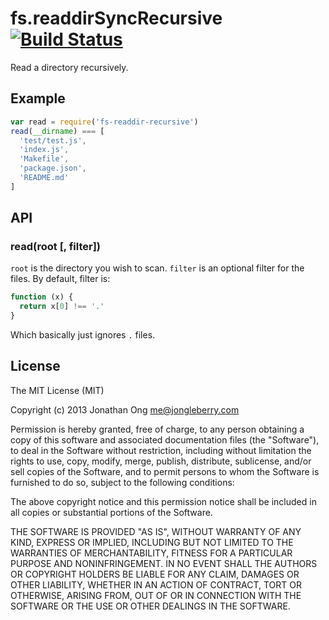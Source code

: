 # fs.readdirSyncRecursive [![Build Status](https://travis-ci.org/jonathanong/fs-readdir-recursive.png)](https://travis-ci.org/jonathanong/fs-readdir-recursive)

Read a directory recursively.

## Example

```js
var read = require('fs-readdir-recursive')
read(__dirname) === [
  'test/test.js',
  'index.js',
  'Makefile',
  'package.json',
  'README.md'
]
```

## API

### read(root [, filter])

`root` is the directory you wish to scan. `filter` is an optional filter for the files. By default, filter is:

```js
function (x) {
  return x[0] !== '.'
}
```

Which basically just ignores `.` files.

## License

The MIT License (MIT)

Copyright (c) 2013 Jonathan Ong me@jongleberry.com

Permission is hereby granted, free of charge, to any person obtaining a copy
of this software and associated documentation files (the "Software"), to deal
in the Software without restriction, including without limitation the rights
to use, copy, modify, merge, publish, distribute, sublicense, and/or sell
copies of the Software, and to permit persons to whom the Software is
furnished to do so, subject to the following conditions:

The above copyright notice and this permission notice shall be included in
all copies or substantial portions of the Software.

THE SOFTWARE IS PROVIDED "AS IS", WITHOUT WARRANTY OF ANY KIND, EXPRESS OR
IMPLIED, INCLUDING BUT NOT LIMITED TO THE WARRANTIES OF MERCHANTABILITY,
FITNESS FOR A PARTICULAR PURPOSE AND NONINFRINGEMENT. IN NO EVENT SHALL THE
AUTHORS OR COPYRIGHT HOLDERS BE LIABLE FOR ANY CLAIM, DAMAGES OR OTHER
LIABILITY, WHETHER IN AN ACTION OF CONTRACT, TORT OR OTHERWISE, ARISING FROM,
OUT OF OR IN CONNECTION WITH THE SOFTWARE OR THE USE OR OTHER DEALINGS IN
THE SOFTWARE.
